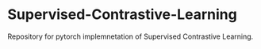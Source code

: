 # Supervised-Contrastive-Learning
Repository for pytorch implemnetation of  Supervised Contrastive Learning.
